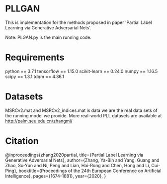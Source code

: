 # PLLGAN

This is implementation for the methods proposed in paper 'Partial Label Learning via Generative Adversarial Nets'.

Note: PLGAN.py is the main running code.

# Requirements

python == 3.7.1
tensorflow == 1.15.0
scikit-learn == 0.24.0
numpy == 1.16.5
scipy == 1.3.1
tdqm  == 4.36.1

# Datasets

MSRCv2.mat and MSRCv2_indices.mat is data we are the real data sets of the running model we provide.
More real-world PLL datasets are available at http://palm.seu.edu.cn/zhangml/

# Citation

@inproceedings{zhang2020partial, title={Partial Label Learning via Generative Adversarial Nets}, author={Zhang, Ya-Bin and Yang, Guang and Zhao, Su-Yun and Ni, Peng and Lian, Hai-Rong and Chen, Hong and Li, Cui-Ping}, booktitle={Proceedings of the 24th European Conference on Artificial Intelligence}, pages={1674-1681}, year={2020}, }
